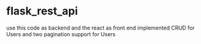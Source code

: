 # flask_rest_api
use this code as backend and the react as front end
 implemented CRUD for Users
 and two pagination support for Users
